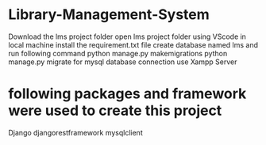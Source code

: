 # Library-Management-System
Download the lms project folder
open lms project folder using VScode in local machine
install the requirement.txt file
create database named lms and run following command
python manage.py makemigrations
python manage.py migrate
for mysql database connection use Xampp Server

# following packages and framework were used to create this project
Django
djangorestframework
mysqlclient




